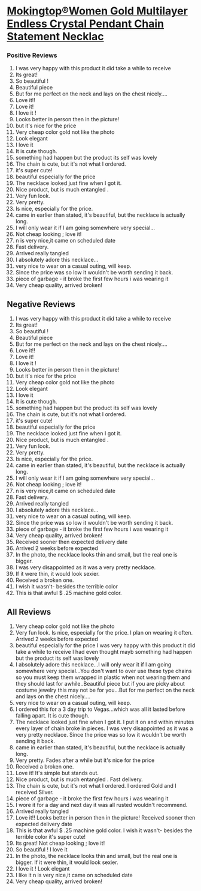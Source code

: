 # [Mokingtop®Women Gold Multilayer Endless Crystal Pendant Chain Statement Necklac](https://products.checkmycream.com/products/Mokingtop(r)Women-Gold-Multilayer-Endless-Crystal-Pendant-Chain-Statement-Necklac.html)

### Positive Reviews

<ol>
      <li>I was very happy with this product it did take a while to receive</li>
      <li>Its great!</li>
      <li>So beautiful !</li>
      <li>Beautiful piece</li>
      <li>But for me perfect on the neck and lays on the chest nicely....</li>
      <li>Love it!!</li>
      <li>Love it!</li>
      <li>I love it !</li>
      <li>Looks better in person then in the picture!</li>
      <li>but it&#x27;s nice for the price</li>
      <li>Very cheap color gold not like the photo</li>
      <li>Look elegant</li>
      <li>I love it</li>
      <li>It is cute though.</li>
      <li>something had happen but the product its self was lovely</li>
      <li>The chain is cute, but it&#x27;s not what I ordered.</li>
      <li>it&#x27;s super cute!</li>
      <li>beautiful especially for the price</li>
      <li>The necklace looked just fine when I got it.  </li>
      <li>Nice product, but is much entangled .</li>
      <li>Very fun look.  </li>
      <li>Very pretty.</li>
      <li>Is nice, especially for the price.  </li>
      <li>came in earlier than stated, it&#x27;s beautiful, but the necklace is actually long.</li>
      <li>I will only wear it if I am going somewhere very special...</li>
      <li>Not cheap looking ; love it!</li>
      <li>n is very nice,it came on scheduled date</li>
      <li>Fast delivery.</li>
      <li>Arrived really tangled</li>
      <li>I absolutely adore this necklace...</li>
      <li>very nice to wear on a casual outing, will keep.</li>
      <li>Since the price was so low it wouldn&#x27;t be worth sending it back.</li>
      <li>piece of garbage - it broke the first few hours i was wearing it</li>
      <li>Very cheap quality, arrived broken!</li>
</ol>


<h2>Negative Reviews</h2>
<ol>
<li> I was very happy with this product it did take a while to receive</li>
<li> Its great!</li>
<li> So beautiful !</li>
<li> Beautiful piece</li>
<li> But for me perfect on the neck and lays on the chest nicely....</li>
<li> Love it!!</li>
<li> Love it!</li>
<li> I love it !</li>
<li> Looks better in person then in the picture!</li>
<li> but it&#x27;s nice for the price</li>
<li> Very cheap color gold not like the photo</li>
<li> Look elegant</li>
<li> I love it</li>
<li> It is cute though.</li>
<li> something had happen but the product its self was lovely</li>
<li> The chain is cute, but it&#x27;s not what I ordered.</li>
<li> it&#x27;s super cute!</li>
<li> beautiful especially for the price</li>
<li> The necklace looked just fine when I got it.  </li>
<li> Nice product, but is much entangled .</li>
<li> Very fun look.  </li>
<li> Very pretty.</li>
<li> Is nice, especially for the price.  </li>
<li> came in earlier than stated, it&#x27;s beautiful, but the necklace is actually long.</li>
<li> I will only wear it if I am going somewhere very special...</li>
<li> Not cheap looking ; love it!</li>
<li> n is very nice,it came on scheduled date</li>
<li> Fast delivery.</li>
<li> Arrived really tangled</li>
<li> I absolutely adore this necklace...</li>
<li> very nice to wear on a casual outing, will keep.</li>
<li> Since the price was so low it wouldn&#x27;t be worth sending it back.</li>
<li> piece of garbage - it broke the first few hours i was wearing it</li>
<li> Very cheap quality, arrived broken!</li>
<li> Received sooner then expected delivery date</li>
<li> Arrived 2 weeks before expected</li>
<li> In the photo, the necklace looks thin and small, but the real one is bigger.</li>
<li> I was very disappointed as it was a very pretty necklace.  </li>
<li> If it were thin, it would look sexier.</li>
<li> Received a broken one.</li>
<li> I wish it wasn&#x27;t- besides the terrible color</li>
<li> This is that awful $ .25 machine gold color.</li>
</ol>

<h2>All Reviews</h2>

<ol>
    <li> Very cheap color gold not like the photo</li>
    <li> Very fun look.  Is nice, especially for the price.  I plan on wearing it often.  Arrived 2 weeks before expected</li>
    <li> beautiful especially for the price I was very happy with this product it did take a while to receive I had even thought mayb something had happen but the product its self was lovely</li>
    <li> I absolutely adore this necklace...I will only wear it if I am going somewhere very special...You don&#x27;t want to over use these type chains so you must keep them wrapped in plastic when not wearing them and they should last for awhile..Beautiful piece but if you are picky about costume jewelry this may not be for you...But for me perfect on the neck and lays on the chest nicely....</li>
    <li> very nice to wear on a casual outing, will keep.</li>
    <li> I ordered this for a 3 day trip to Vegas...which was all it lasted before falling apart. It is cute though.</li>
    <li> The necklace looked just fine when I got it.  I put it on and within minutes every layer of chain broke in pieces.  I was very disappointed as it was a very pretty necklace.  Since the price was so low it wouldn&#x27;t be worth sending it back.</li>
    <li> came in earlier than stated, it&#x27;s beautiful, but the necklace is actually long.</li>
    <li> Very pretty. Fades after a while but it&#x27;s nice for the price</li>
    <li> Received a broken one.</li>
    <li> Love it! It&#x27;s simple but stands out.</li>
    <li> Nice product, but is much entangled . Fast delivery.</li>
    <li> The chain is cute, but it&#x27;s not what I ordered. I ordered Gold and I received Silver.</li>
    <li> piece of garbage - it broke the first few hours i was wearing it</li>
    <li> I wore it for a day and next day it was all rusted wouldn&#x27;t recommend.</li>
    <li> Arrived really tangled</li>
    <li> Love it!! Looks better in person then in the picture! Received sooner then expected delivery date</li>
    <li> This is that awful $ .25 machine gold color. I wish it wasn&#x27;t- besides the terrible color it&#x27;s super cute!</li>
    <li> Its great! Not cheap looking ; love it!</li>
    <li> So beautiful ! I love it</li>
    <li> In the photo, the necklace looks thin and small, but the real one is bigger. If it were thin, it would look sexier.</li>
    <li> I love it ! Look elegant</li>
    <li> I like it n is very nice,it came on scheduled date</li>
    <li> Very cheap quality, arrived broken!</li>
</ol>




